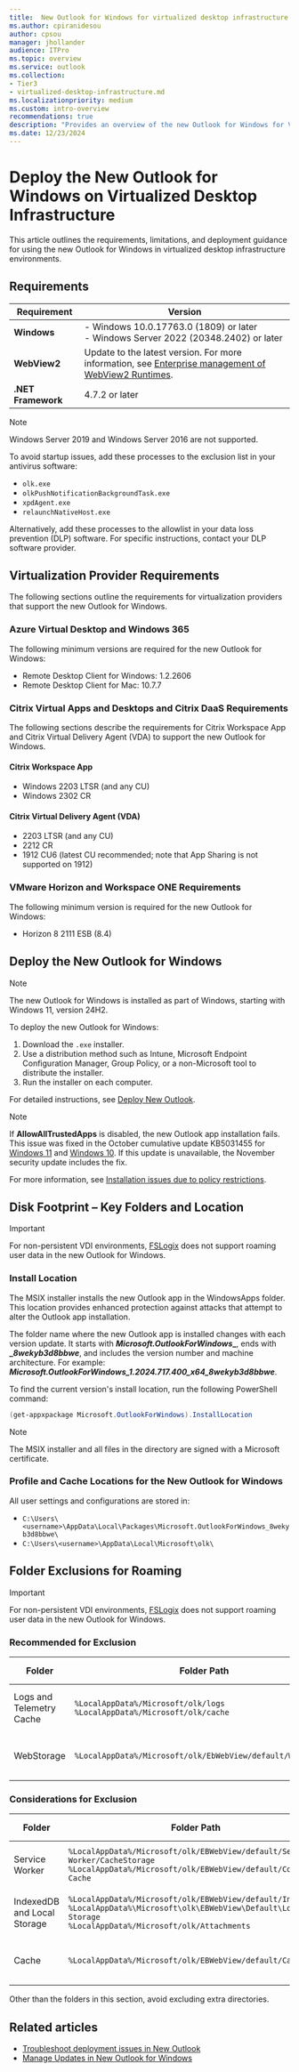 ```yaml
---
title:  New Outlook for Windows for virtualized desktop infrastructure (VDI)
ms.author: cpiranidesou
author: cpsou
manager: jhollander
audience: ITPro
ms.topic: overview
ms.service: outlook
ms.collection:
- Tier3
- virtualized-desktop-infrastructure.md
ms.localizationpriority: medium
ms.custom: intro-overview
recommendations: true
description: "Provides an overview of the new Outlook for Windows for VDI"
ms.date: 12/23/2024
---
```


# Deploy the New Outlook for Windows on Virtualized Desktop Infrastructure

This article outlines the requirements, limitations, and deployment guidance for using the new Outlook for Windows in virtualized desktop infrastructure environments.

## Requirements

| Requirement    | Version                                                                                      |
|----------------|----------------------------------------------------------------------------------------------|
| **Windows**    | - Windows 10.0.17763.0 (1809) or later  </br>- Windows Server 2022 (20348.2402) or later  |
| **WebView2**   | Update to the latest version. For more information, see [Enterprise management of WebView2 Runtimes](/microsoft-edge/webview2/concepts/enterprise). |
| **.NET Framework** | 4.7.2 or later                                                                          |

> [!NOTE]
> Windows Server 2019 and Windows Server 2016 are not supported.

To avoid startup issues, add these processes to the exclusion list in your antivirus software:
- `olk.exe`
- `olkPushNotificationBackgroundTask.exe`
- `xpdAgent.exe`
- `relaunchNativeHost.exe`

Alternatively, add these processes to the allowlist in your data loss prevention (DLP) software. For specific instructions, contact your DLP software provider.

## Virtualization Provider Requirements

The following sections outline the requirements for virtualization providers that support the new Outlook for Windows.

### Azure Virtual Desktop and Windows 365

The following minimum versions are required for the new Outlook for Windows:
- Remote Desktop Client for Windows: 1.2.2606
- Remote Desktop Client for Mac: 10.7.7

### Citrix Virtual Apps and Desktops and Citrix DaaS Requirements

The following sections describe the requirements for Citrix Workspace App and Citrix Virtual Delivery Agent (VDA) to support the new Outlook for Windows.

#### Citrix Workspace App
- Windows 2203 LTSR (and any CU)
- Windows 2302 CR

#### Citrix Virtual Delivery Agent (VDA)
- 2203 LTSR (and any CU)
- 2212 CR
- 1912 CU6 (latest CU recommended; note that App Sharing is not supported on 1912)

### VMware Horizon and Workspace ONE Requirements

The following minimum version is required for the new Outlook for Windows:
- Horizon 8 2111 ESB (8.4)

## Deploy the New Outlook for Windows

> [!NOTE]
> The new Outlook for Windows is installed as part of Windows, starting with Windows 11, version 24H2.

To deploy the new Outlook for Windows:
1. Download the `.exe` installer.
2. Use a distribution method such as Intune, Microsoft Endpoint Configuration Manager, Group Policy, or a non-Microsoft tool to distribute the installer.
3. Run the installer on each computer.

For detailed instructions, see [Deploy New Outlook](/microsoft-365-apps/outlook/get-started/deployment-new-outlook).

> [!NOTE]
> If **AllowAllTrustedApps** is disabled, the new Outlook app installation fails. This issue was fixed in the October cumulative update KB5031455 for [Windows 11](https://support.microsoft.com/topic/october-31-2023-kb5031455-os-builds-22621-2506-and-22631-2506-preview-6513c5ec-c5a2-4aaf-97f5-44c13d29e0d4) and [Windows 10](https://support.microsoft.com/topic/october-26-2023-kb5031445-os-build-19045-3636-preview-03f350cb-57f9-45e6-bfd7-438895d3c7fa). If this update is unavailable, the November security update includes the fix.

For more information, see [Installation issues due to policy restrictions](https://learn.microsoft.com/microsoft-365-apps/outlook/troubleshoot/troubleshoot-deployment-new-outlook#installation-issues-due-to-policy-restrictions).

## Disk Footprint – Key Folders and Location

> [!IMPORTANT]
> For non-persistent VDI environments, [FSLogix](/fslogix/overview-what-is-fslogix) does not support roaming user data in the new Outlook for Windows.

### Install Location

The MSIX installer installs the new Outlook app in the WindowsApps folder. This location provides enhanced protection against attacks that attempt to alter the Outlook app installation.

The folder name where the new Outlook app is installed changes with each version update. It starts with **_Microsoft.OutlookForWindows__**, ends with **__8wekyb3d8bbwe_**, and includes the version number and machine architecture. For example: **_Microsoft.OutlookForWindows_1.2024.717.400_x64_8wekyb3d8bbwe_**.

To find the current version's install location, run the following PowerShell command:
```powershell
(get-appxpackage Microsoft.OutlookForWindows).InstallLocation
```

> [!NOTE]
> The MSIX installer and all files in the directory are signed with a Microsoft certificate.

### Profile and Cache Locations for the New Outlook for Windows

All user settings and configurations are stored in:

- `C:\Users\<username>\AppData\Local\Packages\Microsoft.OutlookForWindows_8wekyb3d8bbwe\`
- `C:\Users\<username>\AppData\Local\Microsoft\olk\`

## Folder Exclusions for Roaming

> [!IMPORTANT]
> For non-persistent VDI environments, [FSLogix](/fslogix/overview-what-is-fslogix) does not support roaming user data in the new Outlook for Windows.

### Recommended for Exclusion

| **Folder**                  | **Folder Path**                                                                      | **Purpose**                              | **Exclusion Impact** |
|-----------------------------|--------------------------------------------------------------------------------------|------------------------------------------|-----------------------|
| Logs and Telemetry Cache    | `%LocalAppData%/Microsoft/olk/logs` </br> `%LocalAppData%/Microsoft/olk/cache`       | Diagnostics and performance logs.        | No effect.           |
| WebStorage                  | `%LocalAppData%/Microsoft/olk/EbWebView/default/WebStorage`                          | Cache for web app usage in iframes.      | Slower app reload.   |

### Considerations for Exclusion

| **Folder**                  | **Folder Path**                                                                      | **Purpose**                              | **Exclusion Impact** |
|-----------------------------|--------------------------------------------------------------------------------------|------------------------------------------|-----------------------|
| Service Worker              | `%LocalAppData%/Microsoft/olk/EBWebView/default/Service Worker/CacheStorage` </br> `%LocalAppData%/Microsoft/olk/EBWebView/default/Code Cache` | Stores cached web/JS scripts.            | Slower app launches due to redownload of scripts. |
| IndexedDB and Local Storage | `%LocalAppData%/Microsoft/olk/EBWebView/default/IndexedDB` </br> `%LocalAppData%\Microsoft\olk\EBWebView\Default\Local Storage` </br> `%LocalAppData%/Microsoft/olk/Attachments` | Stores user and app data.                 | Increased app launch time and repeated sign-ins.   |
| Cache                       | `%LocalAppData%/Microsoft/olk/EBWebView/default/Cache`                              | Caches network call contents.            | Resources need to be redownloaded.                |

Other than the folders in this section, avoid excluding extra directories.

## Related articles

- [Troubleshoot deployment issues in New Outlook](/microsoft-365-apps/outlook/troubleshoot/troubleshoot-deployment-new-outlook?tabs=windows11)
- [Manage Updates in New Outlook for Windows](/microsoft-365-apps/outlook/manage/manage-updates-new-outlook-windows)
